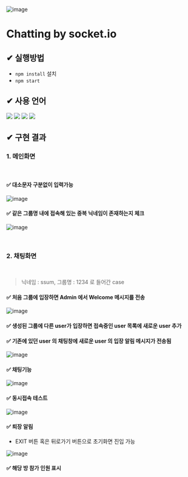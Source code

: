 ![image](https://user-images.githubusercontent.com/96935132/230734279-65ab2c26-3448-4aab-a5d8-fe1807747c50.png)

# **Chatting by socket.io**

## ✔ **실행방법**

- `npm install` 설치
- `npm start`

## ✔ **사용 언어**

<img src="https://img.shields.io/badge/Node.js-339933?style=flat-square&logo=Node.js&logoColor=white"/>
<img src="https://img.shields.io/badge/Javascript-ffb13b?style=flat-square&logo=javascript&logoColor=white"/>
<img src="https://img.shields.io/badge/HTML-E34F26?style=flat-square&logo=HTML5&logoColor=white"/>
<img src="https://img.shields.io/badge/CSS-1572B6?style=flat-square&logo=css3&logoColor=white"/>

<br>

## ✔ **구현 결과**

### **1. 메인화면**

<br>

#### ✅ **대소문자 구분없이 입력가능**

![image](https://user-images.githubusercontent.com/96935132/230733170-fbee93f8-3451-463d-985e-1b01d4587543.png)

#### ✅ **같은 그룹명 내에 접속해 있는 중복 닉네임이 존재하는지 체크**

![image](https://user-images.githubusercontent.com/96935132/230733280-7bfa3063-a39b-4b4c-9f9a-13e1979a73ad.png)

<br>

### **2. 채팅화면**

<br>

> 닉네임 : ssum, 그룹명 : 1234 로 들어간 case

#### ✅ **처음 그룹에 입장하면 Admin 에서 Welcome 메시지를 전송**

![image](https://user-images.githubusercontent.com/96935132/230733328-09202add-a8af-497b-88a9-80bf6ff3a842.png)

#### ✅ **생성된 그룹에 다른 user가 입장하면 접속중인 user 목록에 새로운 user 추가**

#### ✅ **기존에 있던 user 의 채팅창에 새로운 user 의 입장 알림 메시지가 전송됨**

![image](https://user-images.githubusercontent.com/96935132/230733588-303a0ae4-1ac4-48b5-821d-34730f3a3618.png)

#### ✅ **채팅기능**

![image](https://user-images.githubusercontent.com/96935132/230733740-ce2a766d-00a6-4972-b742-3feb214d5f0b.png)

#### ✅ **동시접속 테스트**

![image](https://user-images.githubusercontent.com/96935132/230733918-b7498fc5-0a07-47ca-aa94-60de4e3b04ca.png)

#### ✅ **퇴장 알림**

- EXIT 버튼 혹은 뒤로가기 버튼으로 초기화면 진입 가능

![image](https://user-images.githubusercontent.com/96935132/230733950-8223aab8-fb7c-4a51-a690-7e4a63f1c3f5.png)

#### ✅ **해당 방 참가 인원 표시**
